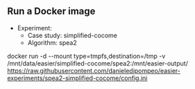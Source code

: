 
## Run a Docker image

 - Experiment: 
   - Case study: simplified-cocome
   - Algorithm: spea2

docker run -d --mount type=tmpfs,destination=/tmp -v /mnt/data/easier/simplified-cocome/spea2:/mnt/easier-output/ https://raw.githubusercontent.com/danieledipompeo/easier-experiments/spea2-simplified-cocome/config.ini

